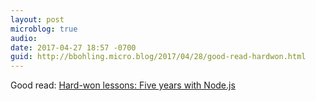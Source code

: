 ```yaml
---
layout: post
microblog: true
audio: 
date: 2017-04-27 18:57 -0700
guid: http://bbohling.micro.blog/2017/04/28/good-read-hardwon.html
---
```

Good read: [Hard-won lessons: Five years with Node.js](https://blog.scottnonnenberg.com/hard-won-lessons-five-years-with-node-js/)
